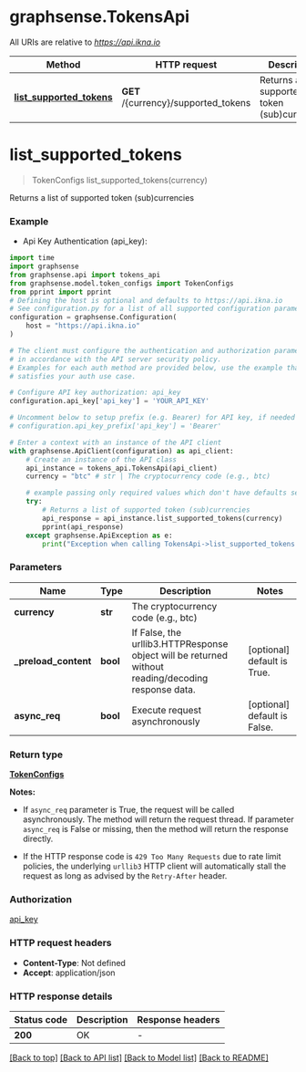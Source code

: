 # graphsense.TokensApi

All URIs are relative to *https://api.ikna.io*

Method | HTTP request | Description
------------- | ------------- | -------------
[**list_supported_tokens**](TokensApi.md#list_supported_tokens) | **GET** /{currency}/supported_tokens | Returns a list of supported token (sub)currencies


# **list_supported_tokens**
> TokenConfigs list_supported_tokens(currency)

Returns a list of supported token (sub)currencies

### Example

* Api Key Authentication (api_key):
```python
import time
import graphsense
from graphsense.api import tokens_api
from graphsense.model.token_configs import TokenConfigs
from pprint import pprint
# Defining the host is optional and defaults to https://api.ikna.io
# See configuration.py for a list of all supported configuration parameters.
configuration = graphsense.Configuration(
    host = "https://api.ikna.io"
)

# The client must configure the authentication and authorization parameters
# in accordance with the API server security policy.
# Examples for each auth method are provided below, use the example that
# satisfies your auth use case.

# Configure API key authorization: api_key
configuration.api_key['api_key'] = 'YOUR_API_KEY'

# Uncomment below to setup prefix (e.g. Bearer) for API key, if needed
# configuration.api_key_prefix['api_key'] = 'Bearer'

# Enter a context with an instance of the API client
with graphsense.ApiClient(configuration) as api_client:
    # Create an instance of the API class
    api_instance = tokens_api.TokensApi(api_client)
    currency = "btc" # str | The cryptocurrency code (e.g., btc)

    # example passing only required values which don't have defaults set
    try:
        # Returns a list of supported token (sub)currencies
        api_response = api_instance.list_supported_tokens(currency)
        pprint(api_response)
    except graphsense.ApiException as e:
        print("Exception when calling TokensApi->list_supported_tokens: %s\n" % e)
```


### Parameters

Name | Type | Description  | Notes
------------- | ------------- | ------------- | -------------
 **currency** | **str**| The cryptocurrency code (e.g., btc) |
**_preload_content** | **bool** | If False, the urllib3.HTTPResponse object will be returned without reading/decoding response data. | [optional] default is True. 
**async_req** | **bool** | Execute request asynchronously | [optional] default is False.

### Return type

[**TokenConfigs**](TokenConfigs.md)

**Notes:**

* If `async_req` parameter is True, the request will be called asynchronously.  The method will return the request thread.  If parameter `async_req` is False or missing, then the method will return the response directly.

* If the HTTP response code is `429 Too Many Requests` due to rate limit policies, the underlying `urllib3` HTTP client will automatically stall the request as long as advised by the `Retry-After` header.

### Authorization

[api_key](../README.md#api_key)

### HTTP request headers

 - **Content-Type**: Not defined
 - **Accept**: application/json


### HTTP response details
| Status code | Description | Response headers |
|-------------|-------------|------------------|
**200** | OK |  -  |

[[Back to top]](#) [[Back to API list]](../README.md#documentation-for-api-endpoints) [[Back to Model list]](../README.md#documentation-for-models) [[Back to README]](../README.md)

